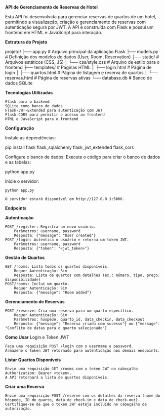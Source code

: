 **API de Gerenciamento de Reservas de Hotel**

Esta API foi desenvolvida para gerenciar reservas de quartos de um hotel, permitindo a visualização, criação e gerenciamento de reservas com autenticação segura por JWT. A API é construída com Flask e possui um frontend em HTML e JavaScript para interação.

**Estrutura do Projeto**

projeto/
├── app.py               # Arquivo principal da aplicação Flask
├── models.py            # Definição dos modelos de dados (User, Room, Reservation)
├── static/              # Arquivos estáticos (CSS, JS)
│   └── css/style.css    # Arquivo de estilo para o frontend
├── templates/           # Páginas HTML
│   ├── login.html       # Página de login
│   ├── quartos.html     # Página de listagem e reserva de quartos
│   └── reservas.html    # Página de reservas ativas
└── database.db          # Banco de dados SQLite

**Tecnologias Utilizadas**

    Flask para o backend
    SQLite como banco de dados
    Flask-JWT-Extended para autenticação com JWT
    Flask-CORS para permitir o acesso ao frontend
    HTML e JavaScript para o frontend

**Configuração**

Instale as dependências:

pip install flask flask_sqlalchemy flask_jwt_extended flask_cors

Configure o banco de dados: Execute o código para criar o banco de dados e as tabelas:

python app.py

Inicie o servidor:

    python app.py

    O servidor estará disponível em http://127.0.0.1:5000.

**Endpoints**

**Autenticação**

    POST /register: Registra um novo usuário.
        Parâmetros: username, password
        Resposta: {"message": "User created"}
    POST /login: Autentica o usuário e retorna um token JWT.
        Parâmetros: username, password
        Resposta: {"token": "<jwt_token>"}

**Gestão de Quartos**

    GET /rooms: Lista todos os quartos disponíveis.
        Requer Autenticação: Sim
        Resposta: Lista de quartos com detalhes (ex.: número, tipo, preço, disponibilidade)
    POST/rooms: Inclui um quarto.
        Requer Autenticação: Sim
        Resposta: {"message": "Room added"}
        
**Gerenciamento de Reservas**

    POST /reserve: Cria uma reserva para um quarto específico.
        Requer Autenticação: Sim
        Parâmetros: hospede, quarto_id, data_checkin, data_checkout
        Resposta: {"message": "Reserva criada com sucesso"} ou {"message": "Conflito de datas para o quarto selecionado"}

**Como Usar**
Login e Token JWT

    Faça uma requisição POST /login com o username e password.
    Armazene o token JWT retornado para autenticação nos demais endpoints.

**Listar Quartos Disponíveis**

    Envie uma requisição GET /rooms com o token JWT no cabeçalho Authorization: Bearer <token>.
    A API retornará a lista de quartos disponíveis.

**Criar uma Reserva**

    Envie uma requisição POST /reserve com os detalhes da reserva (nome do hóspede, ID do quarto, data de check-in e data de check-out).
    Certifique-se de que o token JWT esteja incluído no cabeçalho de autorização.
